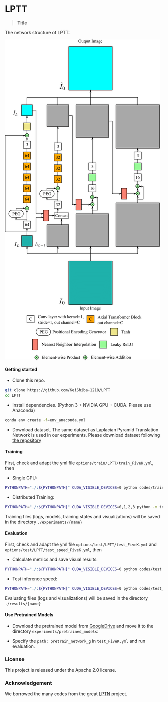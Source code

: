 # LPTT

> **Title** <br>


The network structure of LPTT:

![pipeline](LPTT-network.png)

#### Getting started

- Clone this repo.
```bash
git clone https://github.com/KeiShiba-1218/LPTT
cd LPTT
```

- Install dependencies. (Python 3 + NVIDIA GPU + CUDA. Please use Anaconda)
```bash
conda env create -f=env_anaconda.yml
```

- Download dataset.
The same dataset as Laplacian Pyramid Translation Network is used in our experiments.
Please download dataset following [the repository](https://github.com/csjliang/LPTN)

#### Training

First, check and adapt the yml file ```options/train/LPTT/train_FiveK.yml```, then

- Single GPU:
```bash
PYTHONPATH="./:${PYTHONPATH}" CUDA_VISIBLE_DEVICES=0 python codes/train.py -opt options/train/LPTT/train_FiveK.yml
```

- Distributed Training:
```bash
PYTHONPATH="./:${PYTHONPATH}" CUDA_VISIBLE_DEVICES=0,1,2,3 python -m torch.distributed.launch --nproc_per_node=4 --master_port=4321 codes/train.py -opt options/train/LPTT/train_FiveK.yml --launcher pytorch
```

Training files (logs, models, training states and visualizations) will be saved in the directory ```./experiments/{name}```

#### Evaluation

First, check and adapt the yml file ```options/test/LPTT/test_FiveK.yml``` and ```options/test/LPTT/test_speed_FiveK.yml```, then

- Calculate metrics and save visual results:
```bash
PYTHONPATH="./:${PYTHONPATH}" CUDA_VISIBLE_DEVICES=0 python codes/test.py -opt options/test/LPTT/test_FiveK.yml
```

- Test inference speed:
```bash
PYTHONPATH="./:${PYTHONPATH}" CUDA_VISIBLE_DEVICES=0 python codes/test_speed.py -opt options/test/LPTT/test_speed_FiveK.yml
```

Evaluating files (logs and visualizations) will be saved in the directory ```./results/{name}```

#### Use Pretrained Models

- Download the pretrained model from [GoogleDrive](https://drive.google.com/file/d/1Rv9BcY7QUqHR5oQtj9fM1L9jLnq2vXi8/view?usp=sharing) and move it to the directory ```experiments/pretrained_models```:

- Specify the ```path: pretrain_network_g``` in ```test_FiveK.yml``` and run evaluation.

### License

This project is released under the Apache 2.0 license.

### Acknowledgement
We borrowed the many codes from the great [LPTN](https://github.com/csjliang/LPTN) project.

